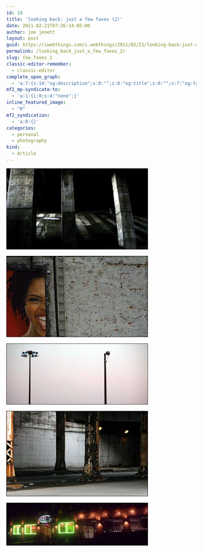 ```yaml
---
id: 19
title: 'looking back: just a few faves (2)'
date: 2011-02-21T07:26:14-05:00
author: joe jenett
layout: post
guid: https://iwebthings.com/i.webthings/2011/02/21/looking-back-just-a-few-faves-2/
permalink: /looking_back_just_a_few_faves_2/
slug: few_faves_2
classic-editor-remember:
  - classic-editor
complete_open_graph:
  - 'a:7:{s:14:"og:description";s:0:"";s:8:"og:title";s:0:"";s:7:"og:type";s:0:"";s:12:"twitter:card";s:7:"summary";s:15:"twitter:creator";s:0:"";s:19:"twitter:description";s:0:"";s:8:"og:image";s:0:"";}'
mf2_mp-syndicate-to:
  - 'a:1:{i:0;s:4:"none";}'
inline_featured_image:
  - "0"
mf2_syndication:
  - 'a:0:{}'
categories:
  - personal
  - photography
kind:
  - Article
---
```

[<img style="border: none;" src="/images/highway_spaces_47_375.jpg" alt="highway spaces (47)" />](https://joejenett.com/photo.old/?p=image/highway_spaces_47 "highway spaces (47)")

[<img style="border: none;" src="/images/ad_wall_2_375.jpg" alt="ad wall (2)" />](https://joejenett.com/photo.old/?p=image/ad_wall_2 "ad wall (2)")

[<img style="border: none;" src="/images/skyform_40_375.jpg" alt="skyform (40)" />](https://joejenett.com/photo.old/?p=image/skyform_40 "skyform (40)")

[<img style="border: none;" src="/images/the_wall_project_12_375.jpg" alt="walls (12)" />](https://joejenett.com/photo.old/?p=image/the_wall_project_12 "walls (12)")

[<img style="border: none;" src="/images/pencam_nights_375.jpg" alt="pencam nights" />](https://joejenett.com/photo.old/?p=image/pencam_nights "pencam nights")